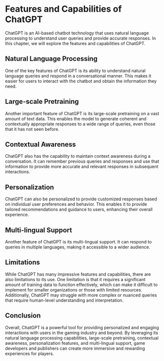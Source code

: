 Features and Capabilities of ChatGPT
======================================================================

ChatGPT is an AI-based chatbot technology that uses natural language processing to understand user queries and provide accurate responses. In this chapter, we will explore the features and capabilities of ChatGPT.

Natural Language Processing
---------------------------

One of the key features of ChatGPT is its ability to understand natural language queries and respond in a conversational manner. This makes it easier for users to interact with the chatbot and obtain the information they need.

Large-scale Pretraining
-----------------------

Another important feature of ChatGPT is its large-scale pretraining on a vast amount of text data. This enables the model to generate coherent and contextually appropriate responses to a wide range of queries, even those that it has not seen before.

Contextual Awareness
--------------------

ChatGPT also has the capability to maintain context awareness during a conversation. It can remember previous queries and responses and use that information to provide more accurate and relevant responses in subsequent interactions.

Personalization
---------------

ChatGPT can also be personalized to provide customized responses based on individual user preferences and behavior. This enables it to provide tailored recommendations and guidance to users, enhancing their overall experience.

Multi-lingual Support
---------------------

Another feature of ChatGPT is its multi-lingual support. It can respond to queries in multiple languages, making it accessible to a wider audience.

Limitations
-----------

While ChatGPT has many impressive features and capabilities, there are also limitations to its use. One limitation is that it requires a significant amount of training data to function effectively, which can make it difficult to implement for smaller organizations or those with limited resources. Additionally, ChatGPT may struggle with more complex or nuanced queries that require human-level understanding and interpretation.

Conclusion
----------

Overall, ChatGPT is a powerful tool for providing personalized and engaging interactions with users in the gaming industry and beyond. By leveraging its natural language processing capabilities, large-scale pretraining, contextual awareness, personalization features, and multi-lingual support, game developers and publishers can create more immersive and rewarding experiences for players.

